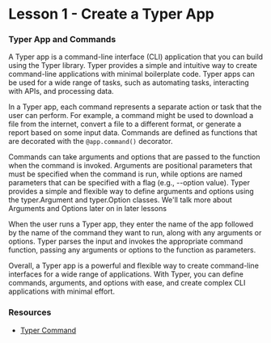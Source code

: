 # Lesson 1 - Create a Typer App

### Typer App and Commands 

A Typer app is a command-line interface (CLI) application that you can build using 
the Typer library. Typer provides a simple and intuitive way to create command-line applications
with minimal boilerplate code. Typer apps can be used for a wide range of tasks, 
such as automating tasks, interacting with APIs, and processing data.

In a Typer app, each command represents a separate action or task that the user 
can perform. For example, a command might be used to download a file from the internet, 
convert a file to a different format, or generate a report based on some input data. 
Commands are defined as functions that are decorated with the `@app.command()` decorator.

Commands can take arguments and options that are passed to the function when the command 
is invoked. Arguments are positional parameters that must be specified when 
the command is run, while options are named parameters that can be specified 
with a flag (e.g., --option value). Typer provides a simple and flexible way 
to define arguments and options using the typer.Argument and typer.Option classes. We'll talk
more about Arguments and Options later on in later lessons

When the user runs a Typer app, they enter the name of the app followed by 
the name of the command they want to run, along with any arguments or options. 
Typer parses the input and invokes the appropriate command function, passing 
any arguments or options to the function as parameters.

Overall, a Typer app is a powerful and flexible way to create command-line 
interfaces for a wide range of applications. With Typer, you can define 
commands, arguments, and options with ease, and create complex CLI applications 
with minimal effort.

### Resources

* [Typer Command](https://typer.tiangolo.com/tutorial/commands/)
